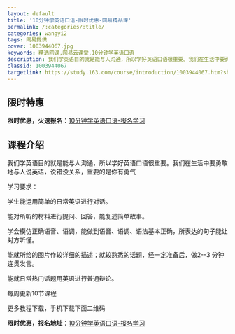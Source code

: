 ```yaml
---
layout: default
title: '10分钟学英语口语-限时优惠-网易精品课'
permalink: /:categories/:title/
categories: wangyi2
tags: 网易提供
cover: 1003944067.jpg
keywords: 精选网课,网易云课堂,10分钟学英语口语
description: 我们学英语目的就是能与人沟通，所以学好英语口语很重要。我们在生活中要勇敢地与人说英语，说错没关系，重要的是你有勇气学习要
classid: 1003944067
targetlink: https://study.163.com/course/introduction/1003944067.htm?share=1&shareId=1025206652&utm_campaign=share&utm_medium=iphoneShare&utm_source=&utm_u=1025206652
---
```


## 限时特惠

**限时优惠，火速报名**：[10分钟学英语口语-报名学习](https://study.163.com/course/introduction/1003944067.htm?share=1&shareId=1025206652&utm_campaign=share&utm_medium=iphoneShare&utm_source=&utm_u=1025206652)

## 课程介绍

我们学英语目的就是能与人沟通，所以学好英语口语很重要。我们在生活中要勇敢地与人说英语，说错没关系，重要的是你有勇气

学习要求：

学生能运用简单的日常英语进行对话。

能对所听的材料进行提问、回答，能复述简单故事。

学会模仿正确语音、语调，能做到语音、语调、语法基本正确，所表达的句子能让对方听懂。

能就所给的图片作较详细的描述；就较熟悉的话题，经一定准备后，做2--3 分钟连贯发言。

能就日常热门话题用英语进行普通辩论。

每周更新10节课程



更多教程下载，手机下载下面二维码

**限时优惠，报名地址**：[10分钟学英语口语-报名学习](https://study.163.com/course/introduction/1003944067.htm?share=1&shareId=1025206652&utm_campaign=share&utm_medium=iphoneShare&utm_source=&utm_u=1025206652)

